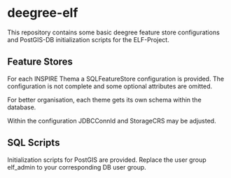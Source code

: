 # deegree-elf

This repository contains some basic deegree feature store configurations and PostGIS-DB initialization scripts for the ELF-Project.

## Feature Stores

For each INSPIRE Thema a SQLFeatureStore configuration is provided. The configuration is not complete and some optional attributes are omitted.

For better organisation, each theme gets its own schema within the database.

Within the configuration JDBCConnId and StorageCRS may be adjusted.

## SQL Scripts

Initialization scripts for PostGIS are provided. Replace the user group elf_admin to your corresponding DB user group.
